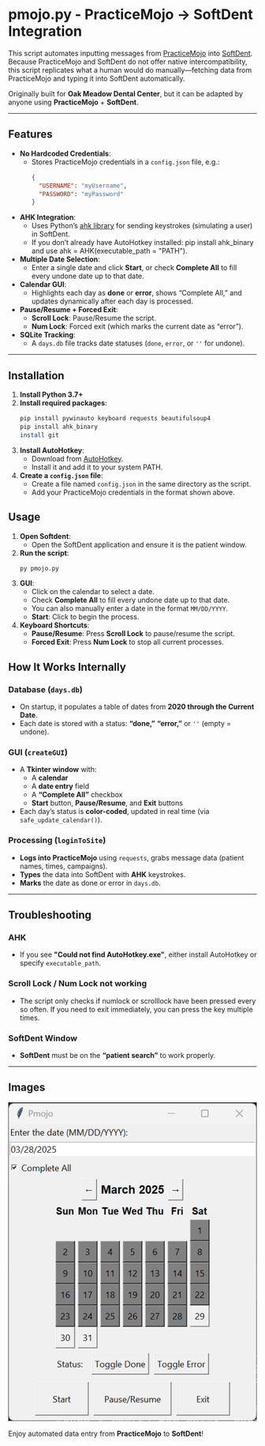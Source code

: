 # pmojo.py - PracticeMojo → SoftDent Integration

This script automates inputting messages from [PracticeMojo](https://practicemojo.com/) into [SoftDent](https://www.carestreamdental.com/en-us/training/softdent/). Because PracticeMojo and SoftDent do not offer native intercompatibility, this script replicates what a human would do manually—fetching data from PracticeMojo and typing it into SoftDent automatically.

Originally built for **Oak Meadow Dental Center**, but it can be adapted by anyone using **PracticeMojo** + **SoftDent**.

---

## Features

- **No Hardcoded Credentials**:  
  - Stores PracticeMojo credentials in a `config.json` file, e.g.:
    ```json
    {
      "USERNAME": "myUsername",
      "PASSWORD": "myPassword"
    }
    ```
- **AHK Integration**:  
  - Uses Python’s [ahk library](https://github.com/spyoungtech/ahk) for sending keystrokes (simulating a user) in SoftDent.  
  - If you don’t already have AutoHotkey installed: pip install ahk_binary and use ahk = AHK(executable_path = "PATH").
- **Multiple Date Selection**:
  - Enter a single date and click **Start**, or check **Complete All** to fill every undone date up to that date.
- **Calendar GUI**:  
  - Highlights each day as **done** or **error**, shows “Complete All,” and updates dynamically after each day is processed.
- **Pause/Resume + Forced Exit**:  
  - **Scroll Lock**: Pause/Resume the script.  
  - **Num Lock**: Forced exit (which marks the current date as “error”).
- **SQLite Tracking**:  
  - A `days.db` file tracks date statuses (`done`, `error`, or `''` for undone).

---

## Installation

1. **Install Python 3.7+**  
2. **Install required packages**:
   ```bash
   pip install pywinauto keyboard requests beautifulsoup4
   pip install ahk_binary
   install git
   ```
3. **Install AutoHotkey**:  
   - Download from [AutoHotkey](https://www.autohotkey.com/).  
   - Install it and add it to your system PATH.
4. **Create a `config.json` file**:  
   - Create a file named `config.json` in the same directory as the script.  
   - Add your PracticeMojo credentials in the format shown above.

## Usage
1. **Open Softdent**:  
   - Open the SoftDent application and ensure it is the patient window.
2. **Run the script**:
   ```bash
   py pmojo.py
   ```
3. **GUI**:
   - Click on the calendar to select a date.  
   - Check **Complete All** to fill every undone date up to that date.
   - You can also manually enter a date in the format `MM/DD/YYYY`.
   - **Start**: Click to begin the process.
4. **Keyboard Shortcuts**:
   - **Pause/Resume**: Press **Scroll Lock** to pause/resume the script.
   - **Forced Exit**: Press **Num Lock** to stop all current processes.

## How It Works Internally

### Database (`days.db`)
- On startup, it populates a table of dates from **2020 through the Current Date**.  
- Each date is stored with a status: **“done,”** **“error,”** or `''` (empty = undone).

### GUI (`createGUI`)
- A **Tkinter window** with:
  - A **calendar**  
  - A **date entry** field  
  - A **“Complete All”** checkbox  
  - **Start** button, **Pause/Resume**, and **Exit** buttons  
- Each day’s status is **color-coded**, updated in real time (via `safe_update_calendar()`).

### Processing (`loginToSite`)
- **Logs into PracticeMojo** using `requests`, grabs message data (patient names, times, campaigns).  
- **Types** the data into SoftDent with **AHK** keystrokes.  
- **Marks** the date as done or error in `days.db`.

---

## Troubleshooting

### AHK
- If you see **"Could not find AutoHotkey.exe"**, either install AutoHotkey or specify `executable_path`.

### Scroll Lock / Num Lock not working
- The script only checks if numlock or scrolllock have been pressed every so often. If you need to exit immediately, you can press the key multiple times.

### SoftDent Window
- **SoftDent** must be on the **“patient search”** to work properly.

---

## Images
![Calendar GUI](images/ProgramImage.png)

Enjoy automated data entry from **PracticeMojo** to **SoftDent**!
